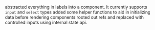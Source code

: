 abstracted everything in labels into a component. It currently supports `input` and `select` types
added some helper functions to aid in initializing data before rendering <Field> components
rooted out refs and replaced with controlled inputs using internal state api.